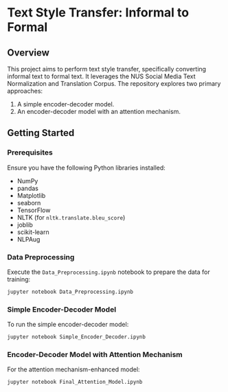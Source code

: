 # Text Style Transfer: Informal to Formal

## Overview
This project aims to perform text style transfer, specifically converting informal text to formal text. It leverages the NUS Social Media Text Normalization and Translation Corpus. The repository explores two primary approaches:
1. A simple encoder-decoder model.
2. An encoder-decoder model with an attention mechanism.

## Getting Started

### Prerequisites
Ensure you have the following Python libraries installed:
- NumPy
- pandas
- Matplotlib
- seaborn
- TensorFlow
- NLTK (for `nltk.translate.bleu_score`)
- joblib
- scikit-learn
- NLPAug

### Data Preprocessing
Execute the `Data_Preprocessing.ipynb` notebook to prepare the data for training:
```bash
jupyter notebook Data_Preprocessing.ipynb
```

### Simple Encoder-Decoder Model
To run the simple encoder-decoder model:
```bash
jupyter notebook Simple_Encoder_Decoder.ipynb
```

### Encoder-Decoder Model with Attention Mechanism
For the attention mechanism-enhanced model:
```bash
jupyter notebook Final_Attention_Model.ipynb
```
